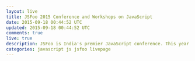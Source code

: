 ```yaml
---
layout: live
title: JSFoo 2015 Conference and Workshops on JavaScript
date: 2015-09-18 00:44:52 UTC
updated: 2015-09-18 00:44:52 UTC
comments: true
live: true
description: JSFoo is India's premier JavaScript conference. This year JSFoo is about the future of JavaScript. I am attending the two day conference on 18-19th September and a workshop on NodeBots & JS Hardware on 20th September in Bengaluru. 
categories: javascript js jsfoo livepage
---
```


